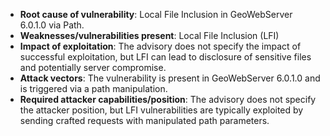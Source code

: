 - **Root cause of vulnerability**: Local File Inclusion in GeoWebServer 6.0.1.0 via Path.
- **Weaknesses/vulnerabilities present**: Local File Inclusion (LFI)
- **Impact of exploitation**: The advisory does not specify the impact of successful exploitation, but LFI can lead to disclosure of sensitive files and potentially server compromise.
- **Attack vectors**: The vulnerability is present in GeoWebServer 6.0.1.0 and is triggered via a path manipulation.
- **Required attacker capabilities/position**: The advisory does not specify the attacker position, but LFI vulnerabilities are typically exploited by sending crafted requests with manipulated path parameters.